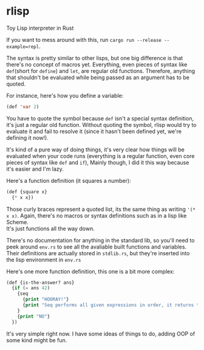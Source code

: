 # rlisp
Toy Lisp interpreter in Rust

If you want to mess around with this, run `cargo run --release --example=repl`.

The syntax is pretty similar to other lisps, but one big difference is that there's no concept of macros yet.
Everything, even pieces of syntax like `def`(short for `define`) and `let`, are regular old functions.
Therefore, anything that shouldn't be evaluated while being passed as an argument has to be quoted.

For instance, here's how you define a variable:
```lisp
(def 'var 2)
```
You have to quote the symbol because `def` isn't a special syntax definition, it's just a regular old function.
Without quoting the symbol, rlisp would try to evaluate it and fail to resolve it (since it hasn't been defined yet, we're defining it now!).

It's kind of a pure way of doing things, it's very clear how things will be evaluated when your code runs (everything is a regular function, even core pieces of syntax like `def` and `if`),
Mainly though, I did it this way because it's easier and I'm lazy.

Here's a function definition (it squares a number):
```lisp
(def {square x}
  {* x x})
```

Those curly braces represent a quoted list, its the same thing as writing `'(* x x)`.  Again, there's no macros or syntax definitions such as in a lisp like Scheme.  
It's just functions all the way down.

There's no documentation for anything in the standard lib, so you'll need to peek around `env.rs` to see all the avaliable built functions and variables.
Their definitions are actually stored in `stdlib.rs`, but they're inserted into the lisp environment in `env.rs`

Here's one more function definition, this one is a bit more complex:
```lisp
(def {is-the-answer? ans}
  {if (= ans 42)
    {seq
      {print "HOORAY!"}
      {print "Seq performs all given expressions in order, it returns the last one"}
    }
    {print "NO"}
  })
```

It's very simple right now.  I have some ideas of things to do, adding OOP of some kind might be fun.
